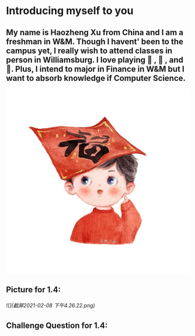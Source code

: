# Introducing myself to you

## My name is Haozheng Xu from China and I am a freshman in W&M. Though I havent' been to the campus yet, I really wish to attend classes in person in Williamsburg. I love playing 🏀 , 🏈 , and 🏃. Plus, I intend to major in Finance in W&M but I want to absorb knowledge if Computer Science.

![](details.png)


## Picture for 1.4:

###### ![](截屏2021-02-08 下午4.26.22.png)



## Challenge Question for 1.4:

###### 
